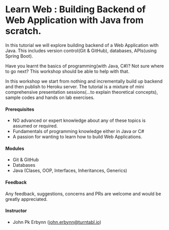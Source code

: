 # Learn Web : Building Backend of Web Application with Java from scratch.

In this tutorial we will explore building backend of a Web Application with Java. This includes version control(Git & GitHub), databases, APIs(using Spring Boot).

Have you learnt the basics of programming(with Java, C#)?  Not sure where to go next?  This workshop should be able to help with that.  

In this workshop we start from nothing and incrementally build up backend and then publish to Heroku server.
The tutorial is a mixture of mini comprehensive presentation sessions(...to explain theoretical concepts), sample codes and hands on lab exercises.

#### Prerequisites
- NO advanced or expert knowledge about any of these topics is assumed or required.
- Fundamentals of programming knowledge either in Java or C#
- A passion for wanting to learn how to build Web Applications.

#### Modules
- Git & GitHub
- Databases
- Java (Clases, OOP, Interfaces, Inheritances, Generics)

#### Feedback
Any feedback, suggestions, concerns and PRs are welcome and would be greatly appreciated.


#### Instructor

- John Pk Erbynn ([john.erbynn@turntabl.io](dawud.ismail@turntabl.io))